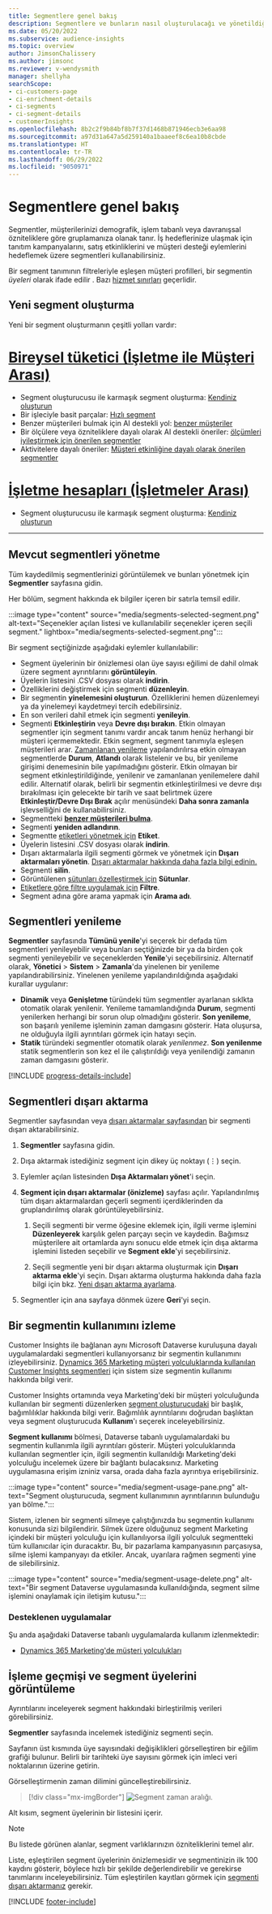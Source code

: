 ```yaml
---
title: Segmentlere genel bakış
description: Segmentlere ve bunların nasıl oluşturulacağı ve yönetildiği ile ilgili genel bakış.
ms.date: 05/20/2022
ms.subservice: audience-insights
ms.topic: overview
author: JimsonChalissery
ms.author: jimsonc
ms.reviewer: v-wendysmith
manager: shellyha
searchScope:
- ci-customers-page
- ci-enrichment-details
- ci-segments
- ci-segment-details
- customerInsights
ms.openlocfilehash: 8b2c2f9b84bf8b7f37d1468b871946ecb3e6aa98
ms.sourcegitcommit: a97d31a647a5d259140a1baaeef8c6ea10b8cbde
ms.translationtype: HT
ms.contentlocale: tr-TR
ms.lasthandoff: 06/29/2022
ms.locfileid: "9050971"
---
```

# <a name="segments-overview"></a>Segmentlere genel bakış

Segmentler, müşterilerinizi demografik, işlem tabanlı veya davranışsal özniteliklere göre gruplamanıza olanak tanır. İş hedeflerinize ulaşmak için tanıtım kampanyalarını, satış etkinliklerini ve müşteri desteği eylemlerini hedeflemek üzere segmentleri kullanabilirsiniz.

Bir segment tanımının filtreleriyle eşleşen müşteri profilleri, bir segmentin *üyeleri* olarak ifade edilir . Bazı [hizmet sınırları](/dynamics365/customer-insights/service-limits) geçerlidir.

## <a name="create-a-new-segment"></a>Yeni segment oluşturma

Yeni bir segment oluşturmanın çeşitli yolları vardır: 

# <a name="individual-consumers-b-to-c"></a>[Bireysel tüketici (İşletme ile Müşteri Arası)](#tab/b2c)

- Segment oluşturucusu ile karmaşık segment oluşturma: [Kendiniz oluşturun](segment-builder.md#create-a-new-segment) 
- Bir işleciyle basit parçalar: [Hızlı segment](segment-builder.md#quick-segments) 
- Benzer müşterileri bulmak için AI destekli yol: [benzer müşteriler](find-similar-customer-segments.md) 
- Bir ölçülere veya özniteliklere dayalı olarak AI destekli öneriler: [ölçümleri iyileştirmek için önerilen segmentler](suggested-segments.md) 
- Aktivitelere dayalı öneriler: [Müşteri etkinliğine dayalı olarak önerilen segmentler](suggested-segments-activity.md) 

# <a name="business-accounts-b-to-b"></a>[İşletme hesapları (İşletmeler Arası)](#tab/b2b)

- Segment oluşturucusu ile karmaşık segment oluşturma: [Kendiniz oluşturun](segment-builder.md#create-a-new-segment)

---

## <a name="manage-existing-segments"></a>Mevcut segmentleri yönetme

Tüm kaydedilmiş segmentlerinizi görüntülemek ve bunları yönetmek için **Segmentler** sayfasına gidin.

Her bölüm, segment hakkında ek bilgiler içeren bir satırla temsil edilir.

:::image type="content" source="media/segments-selected-segment.png" alt-text="Seçenekler açılan listesi ve kullanılabilir seçenekler içeren seçili segment." lightbox="media/segments-selected-segment.png":::

Bir segment seçtiğinizde aşağıdaki eylemler kullanılabilir:

- Segment üyelerinin bir önizlemesi olan üye sayısı eğilimi de dahil olmak üzere segment ayrıntılarını **görüntüleyin**.
- Üyelerin listesini .CSV dosyası olarak **indirin**.
- Özelliklerini değiştirmek için segmenti **düzenleyin**.
- Bir segmentin **yinelemesini oluşturun**. Özelliklerini hemen düzenlemeyi ya da yinelemeyi kaydetmeyi tercih edebilirsiniz.
- En son verileri dahil etmek için segmenti **yenileyin**.
- Segmenti **Etkinleştirin** veya **Devre dışı bırakın**. Etkin olmayan segmentler için segment tanımı vardır ancak tanım henüz herhangi bir müşteri içermemektedir. Etkin segment, segment tanımıyla eşleşen müşterileri arar. [Zamanlanan yenileme](system.md#schedule-tab) yapılandırılırsa etkin olmayan segmentlerde **Durum**, **Atlandı** olarak listelenir ve bu, bir yenileme girişimi denemesinin bile yapılmadığını gösterir. Etkin olmayan bir segment etkinleştirildiğinde, yenilenir ve zamanlanan yenilemelere dahil edilir.
  Alternatif olarak, belirli bir segmentin etkinleştirilmesi ve devre dışı bırakılması için gelecekte bir tarih ve saat belirtmek üzere **Etkinleştir/Devre Dışı Bırak** açılır menüsündeki **Daha sonra zamanla** işlevselliğini de kullanabilirsiniz.
- Segmentteki **[benzer müşterileri bulma](find-similar-customer-segments.md)**.
- Segmenti **yeniden adlandırın**.
- Segmentte [etiketleri yönetmek için](work-with-tags-columns.md#manage-tags) **Etiket**.
- Üyelerin listesini .CSV dosyası olarak **indirin**.
- Dışarı aktarmalarla ilgili segmenti görmek ve yönetmek için **Dışarı aktarmaları yönetin**. [Dışarı aktarmalar hakkında daha fazla bilgi edinin.](export-destinations.md)
- Segmenti **silin**.
- Görüntülenen [sütunları özelleştirmek için](work-with-tags-columns.md#customize-columns) **Sütunlar**.
- [Etiketlere göre filtre uygulamak için](work-with-tags-columns.md#filter-on-tags) **Filtre**.
- Segment adına göre arama yapmak için **Arama adı**.

## <a name="refresh-segments"></a>Segmentleri yenileme

**Segmentler** sayfasında **Tümünü yenile**'yi seçerek bir defada tüm segmentleri yenileyebilir veya bunları seçtiğinizde bir ya da birden çok segmenti yenileyebilir ve seçeneklerden **Yenile**'yi seçebilirsiniz. Alternatif olarak, **Yönetici** > **Sistem** > **Zamanla**'da yinelenen bir yenileme yapılandırabilirsiniz. Yinelenen yenileme yapılandırıldığında aşağıdaki kurallar uygulanır:

- **Dinamik** veya **Genişletme** türündeki tüm segmentler ayarlanan sıklkta otomatik olarak yenilenir. Yenileme tamamlandığında **Durum**, segmenti yenilerken herhangi bir sorun olup olmadığını gösterir. **Son yenileme**, son başarılı yenileme işleminin zaman damgasını gösterir. Hata oluşursa, ne olduğuyla ilgili ayrıntıları görmek için hatayı seçin.
- **Statik** türündeki segmentler otomatik olarak *yenilenmez*. **Son yenilenme** statik segmentlerin son kez el ile çalıştırıldığı veya yenilendiği zamanın zaman damgasını gösterir.

[!INCLUDE [progress-details-include](includes/progress-details-pane.md)]

## <a name="export-segments"></a>Segmentleri dışarı aktarma

Segmentler sayfasından veya [dışarı aktarmalar sayfasından](export-destinations.md) bir segmenti dışarı aktarabilirsiniz. 

1. **Segmentler** sayfasına gidin.

1. Dışa aktarmak istediğiniz segment için dikey üç noktayı (&vellip;) seçin.

1. Eylemler açılan listesinden **Dışa Aktarmaları yönet**'i seçin.

1. **Segment için dışarı aktarmalar (önizleme)** sayfası açılır. Yapılandırılmış tüm dışarı aktarmalardan geçerli segmenti içerdiklerinden da gruplandırılmış olarak görüntüleyebilirsiniz.

   1. Seçili segmenti bir verme öğesine eklemek için, ilgili verme işlemini **Düzenleyerek** karşılık gelen parçayı seçin ve kaydedin. Bağımsız müşterilere ait ortamlarda aynı sonucu elde etmek için dışa aktarma işlemini listeden seçebilir ve **Segment ekle**'yi seçebilirsiniz.

   1. Seçili segmentle yeni bir dışarı aktarma oluşturmak için **Dışarı aktarma ekle**'yi seçin. Dışarı aktarma oluşturma hakkında daha fazla bilgi için bkz. [Yeni dışarı aktarma ayarlama](export-destinations.md#set-up-a-new-export).

1. Segmentler için ana sayfaya dönmek üzere **Geri**'yi seçin.

## <a name="track-usage-of-a-segment"></a>Bir segmentin kullanımını izleme

Customer Insights ile bağlanan aynı Microsoft Dataverse kuruluşuna dayalı uygulamalardaki segmentleri kullanıyorsanız bir segmentin kullanımını izleyebilirsiniz. [Dynamics 365 Marketing müşteri yolculuklarında kullanılan Customer Insights segmentleri](/dynamics365/marketing/real-time-marketing-ci-profile) için sistem size segmentin kullanımı hakkında bilgi verir.

Customer Insights ortamında veya Marketing'deki bir müşteri yolculuğunda kullanılan bir segmenti düzenlerken [segment oluşturucudaki](segment-builder.md) bir başlık, bağımlılıklar hakkında bilgi verir. Bağımlılık ayrıntılarını doğrudan başlıktan veya segment oluşturucuda **Kullanım**'ı seçerek inceleyebilirsiniz.

**Segment kullanımı** bölmesi, Dataverse tabanlı uygulamalardaki bu segmentin kullanımla ilgili ayrıntıları gösterir. Müşteri yolculuklarında kullanılan segmentler için, ilgili segmentin kullanıldığı Marketing'deki yolculuğu incelemek üzere bir bağlantı bulacaksınız. Marketing uygulamasına erişim izniniz varsa, orada daha fazla ayrıntıya erişebilirsiniz.

:::image type="content" source="media/segment-usage-pane.png" alt-text="Segment oluşturucuda, segment kullanımının ayrıntılarının bulunduğu yan bölme.":::

Sistem, izlenen bir segmenti silmeye çalıştığınızda bu segmentin kullanımı konusunda sizi bilgilendirir. Silmek üzere olduğunuz segment Marketing içindeki bir müşteri yolculuğu için kullanılıyorsa ilgili yolculuk segmentteki tüm kullanıcılar için duracaktır. Bu, bir pazarlama kampanyasının parçasıysa, silme işlemi kampanyayı da etkiler. Ancak, uyarılara rağmen segmenti yine de silebilirsiniz.

:::image type="content" source="media/segment-usage-delete.png" alt-text="Bir segment Dataverse uygulamasında kullanıldığında, segment silme işlemini onaylamak için iletişim kutusu.":::

### <a name="supported-apps"></a>Desteklenen uygulamalar

Şu anda aşağıdaki Dataverse tabanlı uygulamalarda kullanım izlenmektedir:

- [Dynamics 365 Marketing'de müşteri yolculukları](/dynamics365/marketing/real-time-marketing-ci-profile)

## <a name="view-processing-history-and-segment-members"></a>İşleme geçmişi ve segment üyelerini görüntüleme

Ayrıntılarını inceleyerek segment hakkındaki birleştirilmiş verileri görebilirsiniz.

**Segmentler** sayfasında incelemek istediğiniz segmenti seçin.

Sayfanın üst kısmında üye sayısındaki değişiklikleri görselleştiren bir eğilim grafiği bulunur. Belirli bir tarihteki üye sayısını görmek için imleci veri noktalarının üzerine getirin.

Görselleştirmenin zaman dilimini güncelleştirebilirsiniz.

> [!div class="mx-imgBorder"]
> ![Segment zaman aralığı.](media/segment-time-range.png "Segment zaman aralığı")

Alt kısım, segment üyelerinin bir listesini içerir.

> [!NOTE]
> Bu listede görünen alanlar, segment varlıklarınızın özniteliklerini temel alır.
>
>Liste, eşleştirilen segment üyelerinin önizlemesidir ve segmentinizin ilk 100 kaydını gösterir, böylece hızlı bir şekilde değerlendirebilir ve gerekirse tanımlarını inceleyebilirsiniz. Tüm eşleştirilen kayıtları görmek için [segmenti dışarı aktarmanız](export-destinations.md) gerekir.

[!INCLUDE [footer-include](includes/footer-banner.md)]
